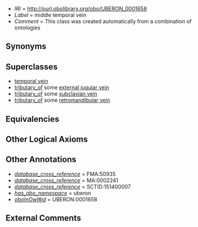  * *IRI* = http://purl.obolibrary.org/obo/UBERON_0001658
 * *Label* = middle temporal vein
 * *Comment* = This class was created automatically from a combination of ontologies

## Synonyms


## Superclasses

 * [temporal vein](../../UBERON/71/UBERON_0001671.md)
 * [tributary_of](../../core#tributary/of/core#tributary_of.md) some [external jugular vein](../../UBERON/01/UBERON_0001101.md)
 * [tributary_of](../../core#tributary/of/core#tributary_of.md) some [subclavian vein](../../UBERON/87/UBERON_0001587.md)
 * [tributary_of](../../core#tributary/of/core#tributary_of.md) some [retromandibular vein](../../UBERON/56/UBERON_0001656.md)

## Equivalencies


## Other Logical Axioms


## Other Annotations

 * *[database_cross_reference](../../ef/oboInOwl#hasDbXref.md)* = FMA:50935
 * *[database_cross_reference](../../ef/oboInOwl#hasDbXref.md)* = MA:0002241
 * *[database_cross_reference](../../ef/oboInOwl#hasDbXref.md)* = SCTID:151400007
 * *[has_obo_namespace](../../ce/oboInOwl#hasOBONamespace.md)* = uberon
 * *[oboInOwl#id](../../id/oboInOwl#id.md)* = UBERON:0001658

## External Comments

